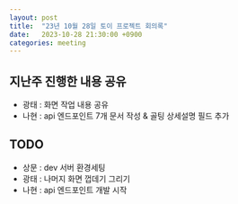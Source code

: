 ```yaml
---
layout: post
title:  "23년 10월 28일 토이 프로젝트 회의록"
date:   2023-10-28 21:30:00 +0900
categories: meeting
---
```


## 지난주 진행한 내용 공유

- 광태 : 화면 작업 내용 공유
- 나현 : api 엔드포인트 7개 문서 작성 & 골팅 상세설명 필드 추가

## TODO

- 상문 : dev 서버 환경세팅
- 광태 : 나머지 화면 껍데기 그리기
- 나현 : api 엔드포인트 개발 시작